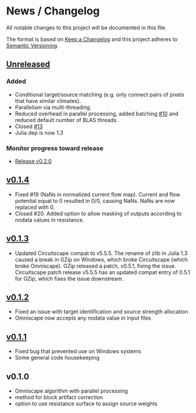 # News / Changelog
All notable changes to this project will be documented in this file.

The format is based on [Keep a Changelog](http://keepachangelog.com/en/1.0.0/)
and this project adheres to [Semantic Versioning](http://semver.org/spec/v2.0.0.html).

## [Unreleased]
### Added
- Conditional target/source matching (e.g. only connect pairs of pixels that have similar climates).
- Parallelism via multi-threading.
- Reduced overhead in parallel processing, added batching [#10](https://github.com/Circuitscape/Omniscape.jl/issues/10) and reduced default number of BLAS threads.
- Closed [#13](https://github.com/Circuitscape/Omniscape.jl/issues/13)
- Julia dep is now 1.3

### Monitor progress toward release
- [Release v0.2.0](https://github.com/Circuitscape/Omniscape.jl/milestone/2)

## [v0.1.4]
- Fixed #19 (NaNs in normalized current flow map). Current and flow potential equal to 0 resulted in 0/0, causing NaNs. NaNs are now replaced with 0.
- Closed #20. Added option to allow masking of outputs according to nodata values in resistance.

## [v0.1.3]
- Updated Circuitscape compat to v5.5.5. The rename of zlib in Julia 1.3 caused a break in GZip on Windows, which broke Circuitscape (which broke Omniscape). GZip released a patch, v0.5.1, fixing the issue. Circuitscape patch release v5.5.5 has an updated compat entry of 0.5.1 for GZip, which fixes the issue downstream.

## [v0.1.2]
- Fixed an issue with target identification and source strength allocation
- Omniscape now accepts any nodata value in input files

## [v0.1.1]
- Fixed bug that prevented use on Windows systems
- Some general code housekeeping

## v0.1.0
- Omniscape algorithm with parallel processing
- method for block artifact correction
- option to use resistance surface to assign source weights

[Unreleased]: https://github.com/circuitscape/Omniscape.jl/compare/v0.1.4...master
[v0.1.4]: https://github.com/circuitscape/Omniscape.jl/compare/v0.1.3...v0.1.4
[v0.1.3]: https://github.com/circuitscape/Omniscape.jl/compare/v0.1.2...v0.1.3
[v0.1.2]: https://github.com/circuitscape/Omniscape.jl/compare/v0.1.0...v0.1.2
[v0.1.1]: https://github.com/circuitscape/Omniscape.jl/compare/v0.1.0...v0.1.1
